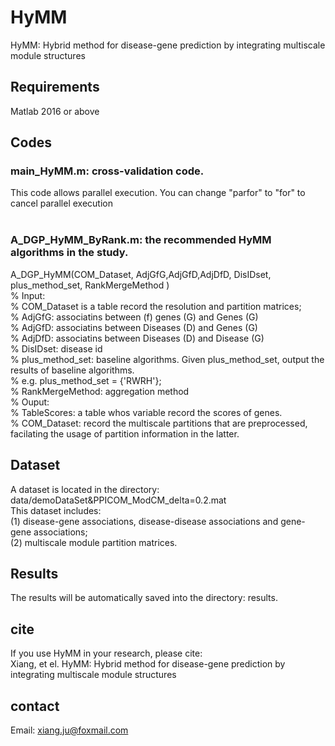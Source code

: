 # HyMM
HyMM: Hybrid method for disease-gene prediction by integrating multiscale module structures


## Requirements
Matlab 2016 or above   


## Codes 
### main_HyMM.m: cross-validation code.  <br>
This code allows parallel execution. You can change "parfor" to "for" to cancel parallel execution  <br>
 <br>
### A_DGP_HyMM_ByRank.m: the recommended HyMM algorithms in the study. <br>
A_DGP_HyMM(COM_Dataset, AdjGfG,AdjGfD,AdjDfD, DisIDset, plus_method_set, RankMergeMethod  )   
% Input:  <br>
% COM_Dataset is a table record the resolution and partition matrices; <br>
% AdjGfG: associatins between (f) genes (G) and Genes (G)   <br>
% AdjGfD: associatins between Diseases (D) and Genes (G)  <br>
% AdjDfD: associatins between Diseases (D) and Disease (G)  <br>
% DisIDset: disease id  <br>
% plus_method_set: baseline algorithms. Given plus_method_set, output the results of baseline algorithms.   <br>
% e.g. plus_method_set = {'RWRH'};  <br>
% RankMergeMethod: aggregation method <br>
% Ouput: <br>
% TableScores: a table whos variable record the scores of genes. <br>
% COM_Dataset: record the multiscale partitions that are preprocessed, facilating the usage of partition information in the latter.  <br>


## Dataset
A dataset is located in the directory: data/demoDataSet&PPICOM_ModCM_delta=0.2.mat<br>
This dataset includes: <br>
(1) disease-gene associations, disease-disease associations and gene-gene associations;  <br>
(2) multiscale module partition matrices. <br>


## Results 
The results will be automatically saved into the directory: results.  

## cite
If you use HyMM in your research, please cite: <br>
Xiang, et el. HyMM: Hybrid method for disease-gene prediction by integrating multiscale module structures


## contact<br>
Email: xiang.ju@foxmail.com 


 
